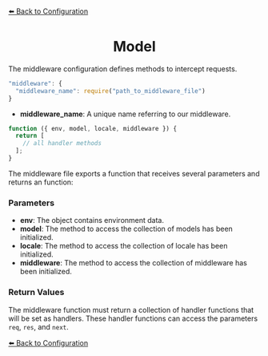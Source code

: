 [⬅️ Back to Configuration](./configuration.md)

<h1 align="center">Model</h1>

The middleware configuration defines methods to intercept requests.

```js
"middleware": {
  "middleware_name": require("path_to_middleware_file")
}
```

- **middleware_name**: A unique name referring to our middleware.

```js
function ({ env, model, locale, middleware }) {
  return [
    // all handler methods
  ];
}
```

The middleware file exports a function that receives several parameters and returns an function:

### Parameters

- **env**: The object contains environment data.
- **model**: The method to access the collection of models has been initialized.
- **locale**: The method to access the collection of locale has been initialized.
- **middleware**: The method to access the collection of middleware has been initialized.

### Return Values

The middleware function must return a collection of handler functions that will be set as handlers. These handler functions can access the parameters `req`, `res`, and `next`.

[⬅️ Back to Configuration](./configuration.md)

